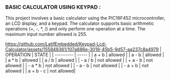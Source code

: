 ### BASIC CALCULATOR USING KEYPAD : 

This project involves a basic calculator using the PIC18F452 microcontroller, an LCD display, and a keypad. 
The calculator supports basic arithmetic operations (+, -, *, /) and only perform one operation at a time. 
The maximum input number allowed is 255.



https://github.com/LatifEmbedded/Keypad-Lcd-Calculator/assets/155848361/107a886e-3018-45b5-9d57-aa237c8a4979
| OPERATION | STATE |
| --------- | ----- |
| a   +   b | allowed |
| a   -  b  | allowed |
| a   * b   | allowed |
| a    /  b | allowed |
| - a  /  b | not allowed |
| + a  -  b | not allowed |
| - a  *  b | not allowed |
| - a  -  b | not allowed |
| - a  +  b | not allowed |
| a + b - c | not allowed|
